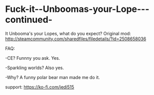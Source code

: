 # Fuck-it--Unboomas-your-Lope---continued-
It Unbooma's your Lopes, what do you expect?
Original mod: http://steamcommunity.com/sharedfiles/filedetails/?id=2508658036

FAQ:

-CE? Funnny you ask. Yes.

-Sparkling worlds? Also yes.

-Why? A funny polar bear man made me do it.



support: https://ko-fi.com/jedi515
